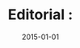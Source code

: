 ---
# Documentation: https://wowchemy.com/docs/managing-content/

title: 'Editorial :'
subtitle: ''
summary: ''
authors:
- kazienko
- Reda El Hajj
- Jaideep Srivastava
tags: []
categories: []
date: '2015-01-01'
lastmod: 2022-10-07T05:49:36Z
featured: false
draft: false

# Featured image
# To use, add an image named `featured.jpg/png` to your page's folder.
# Focal points: Smart, Center, TopLeft, Top, TopRight, Left, Right, BottomLeft, Bottom, BottomRight.
image:
  caption: ''
  focal_point: ''
  preview_only: false

# Projects (optional).
#   Associate this post with one or more of your projects.
#   Simply enter your project's folder or file name without extension.
#   E.g. `projects = ["internal-project"]` references `content/project/deep-learning/index.md`.
#   Otherwise, set `projects = []`.
projects: []
publishDate: '2022-10-07T05:49:35.054569Z'
publication_types:
- '0'
abstract: ''
publication: ''
doi: 10.1155/2015/961610
---